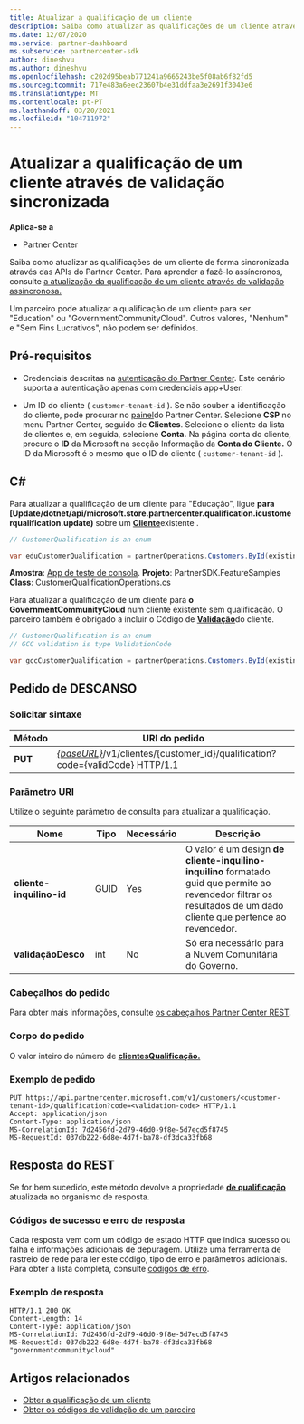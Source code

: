 ```yaml
---
title: Atualizar a qualificação de um cliente
description: Saiba como atualizar as qualificações de um cliente através de rastreio sincronizado ou de verificação, incluindo o endereço associado ao perfil.
ms.date: 12/07/2020
ms.service: partner-dashboard
ms.subservice: partnercenter-sdk
author: dineshvu
ms.author: dineshvu
ms.openlocfilehash: c202d95beab771241a9665243be5f08ab6f82fd5
ms.sourcegitcommit: 717e483a6eec23607b4e31ddfaa3e2691f3043e6
ms.translationtype: MT
ms.contentlocale: pt-PT
ms.lasthandoff: 03/20/2021
ms.locfileid: "104711972"
---
```

# <a name="update-a-customers-qualification-via-synchronous-validation"></a>Atualizar a qualificação de um cliente através de validação sincronizada

**Aplica-se a**

- Partner Center

Saiba como atualizar as qualificações de um cliente de forma sincronizada através das APIs do Partner Center. Para aprender a fazê-lo assíncronos, consulte [a atualização da qualificação de um cliente através de validação assíncronosa.](update-customer-qualification-asynchronous.md)

Um parceiro pode atualizar a qualificação de um cliente para ser "Education" ou "GovernmentCommunityCloud". Outros valores, "Nenhum" e "Sem Fins Lucrativos", não podem ser definidos.

## <a name="prerequisites"></a>Pré-requisitos

- Credenciais descritas na [autenticação do Partner Center](partner-center-authentication.md). Este cenário suporta a autenticação apenas com credenciais app+User.

- Um ID do cliente ( `customer-tenant-id` ). Se não souber a identificação do cliente, pode procurar no [painel](https://partner.microsoft.com/dashboard)do Partner Center. Selecione **CSP** no menu Partner Center, seguido de **Clientes**. Selecione o cliente da lista de clientes e, em seguida, selecione **Conta.** Na página conta do cliente, procure o **ID** da Microsoft na secção Informação da **Conta do Cliente.** O ID da Microsoft é o mesmo que o ID do cliente ( `customer-tenant-id` ).

## <a name="c"></a>C\#

Para atualizar a qualificação de um cliente para "Educação", ligue **para [Update/dotnet/api/microsoft.store.partnercenter.qualification.icustomerqualification.update)** sobre um  [**Cliente**](/dotnet/api/microsoft.store.partnercenter.models.customers.customer)existente .

``` csharp
// CustomerQualification is an enum

var eduCustomerQualification = partnerOperations.Customers.ById(existingCustomer.Id).Qualification.Update(CustomerQualification.Education);
```

**Amostra**: [App de teste de consola](console-test-app.md). **Projeto**: PartnerSDK.FeatureSamples **Class**: CustomerQualificationOperations.cs

Para atualizar a qualificação de um cliente para **o GovernmentCommunityCloud** num cliente existente sem qualificação.  O parceiro também é obrigado a incluir o Código de [**Validação**](utility-resources.md#validationcode)do cliente.

``` csharp
// CustomerQualification is an enum
// GCC validation is type ValidationCode

var gccCustomerQualification = partnerOperations.Customers.ById(existingCustomer.Id).Qualification.Update(CustomerQualification.GovernmentCommunityCloud, gccValidation);
```

## <a name="rest-request"></a>Pedido de DESCANSO

### <a name="request-syntax"></a>Solicitar sintaxe

| Método  | URI do pedido                                                                                             |
|---------|---------------------------------------------------------------------------------------------------------|
| **PUT** | [*{baseURL}*](partner-center-rest-urls.md)/v1/clientes/{customer_id}/qualification?code={validCode} HTTP/1.1 |

### <a name="uri-parameter"></a>Parâmetro URI

Utilize o seguinte parâmetro de consulta para atualizar a qualificação.

| Nome                   | Tipo | Necessário | Descrição                                                                                                                                            |
|------------------------|------|----------|--------------------------------------------------------------------------------------------------------------------------------------------------------|
| **cliente-inquilino-id** | GUID | Yes      | O valor é um design **de cliente-inquilino-inquilino** formatado guid que permite ao revendedor filtrar os resultados de um dado cliente que pertence ao revendedor. |
| **validaçãoDesco**     | int  | No       | Só era necessário para a Nuvem Comunitária do Governo.                                                                                                            |

### <a name="request-headers"></a>Cabeçalhos do pedido

Para obter mais informações, consulte [os cabeçalhos Partner Center REST](headers.md).

### <a name="request-body"></a>Corpo do pedido

O valor inteiro do número de [**clientesQualificação.**](/dotnet/api/microsoft.store.partnercenter.models.customers.customerqualification)

### <a name="request-example"></a>Exemplo de pedido

```http
PUT https://api.partnercenter.microsoft.com/v1/customers/<customer-tenant-id>/qualification?code=<validation-code> HTTP/1.1
Accept: application/json
Content-Type: application/json
MS-CorrelationId: 7d2456fd-2d79-46d0-9f8e-5d7ecd5f8745
MS-RequestId: 037db222-6d8e-4d7f-ba78-df3dca33fb68

```

## <a name="rest-response"></a>Resposta do REST

Se for bem sucedido, este método devolve a propriedade [**de qualificação**](/dotnet/api/microsoft.store.partnercenter.customers.icustomer.qualification) atualizada no organismo de resposta.

### <a name="response-success-and-error-codes"></a>Códigos de sucesso e erro de resposta

Cada resposta vem com um código de estado HTTP que indica sucesso ou falha e informações adicionais de depuragem. Utilize uma ferramenta de rastreio de rede para ler este código, tipo de erro e parâmetros adicionais. Para obter a lista completa, consulte [códigos de erro](error-codes.md).

### <a name="response-example"></a>Exemplo de resposta

```http
HTTP/1.1 200 OK
Content-Length: 14
Content-Type: application/json
MS-CorrelationId: 7d2456fd-2d79-46d0-9f8e-5d7ecd5f8745
MS-RequestId: 037db222-6d8e-4d7f-ba78-df3dca33fb68
"governmentcommunitycloud"
```

## <a name="related-articles"></a>Artigos relacionados

- [Obter a qualificação de um cliente](./get-customer-qualification-synchronous.md)
- [Obter os códigos de validação de um parceiro](get-a-partner-s-validation-codes.md)